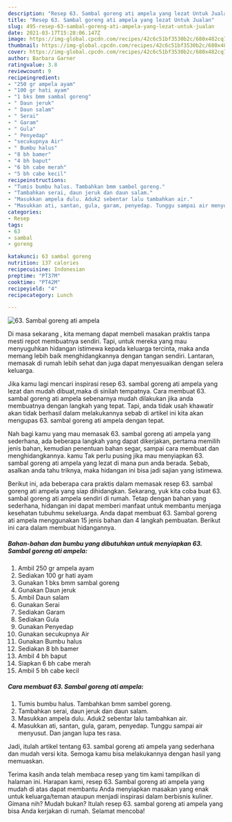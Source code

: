 ```yaml
---
description: "Resep 63. Sambal goreng ati ampela yang lezat Untuk Jualan"
title: "Resep 63. Sambal goreng ati ampela yang lezat Untuk Jualan"
slug: 495-resep-63-sambal-goreng-ati-ampela-yang-lezat-untuk-jualan
date: 2021-03-17T15:28:06.147Z
image: https://img-global.cpcdn.com/recipes/42c6c51bf3530b2c/680x482cq70/63-sambal-goreng-ati-ampela-foto-resep-utama.jpg
thumbnail: https://img-global.cpcdn.com/recipes/42c6c51bf3530b2c/680x482cq70/63-sambal-goreng-ati-ampela-foto-resep-utama.jpg
cover: https://img-global.cpcdn.com/recipes/42c6c51bf3530b2c/680x482cq70/63-sambal-goreng-ati-ampela-foto-resep-utama.jpg
author: Barbara Garner
ratingvalue: 3.8
reviewcount: 9
recipeingredient:
- "250 gr ampela ayam"
- "100 gr hati ayam"
- "1 bks bmm sambal goreng"
- " Daun jeruk"
- " Daun salam"
- " Serai"
- " Garam"
- " Gula"
- " Penyedap"
- "secukupnya Air"
- " Bumbu halus"
- "8 bh bamer"
- "4 bh baput"
- "6 bh cabe merah"
- "5 bh cabe kecil"
recipeinstructions:
- "Tumis bumbu halus. Tambahkan bmm sambel goreng."
- "Tambahkan serai, daun jeruk dan daun salam."
- "Masukkan ampela dulu. Aduk2 sebentar lalu tambahkan air."
- "Masukkan ati, santan, gula, garam, penyedap. Tunggu sampai air menyusut. Dan jangan lupa tes rasa."
categories:
- Resep
tags:
- 63
- sambal
- goreng

katakunci: 63 sambal goreng 
nutrition: 137 calories
recipecuisine: Indonesian
preptime: "PT37M"
cooktime: "PT42M"
recipeyield: "4"
recipecategory: Lunch

---
```



![63. Sambal goreng ati ampela](https://img-global.cpcdn.com/recipes/42c6c51bf3530b2c/680x482cq70/63-sambal-goreng-ati-ampela-foto-resep-utama.jpg)

Di masa  sekarang , kita memang dapat membeli masakan praktis tanpa mesti repot membuatnya sendiri. Tapi, untuk mereka yang mau menyuguhkan hidangan istimewa kepada keluarga tercinta, maka anda memang lebih baik menghidangkannya dengan tangan sendiri. Lantaran, memasak di rumah lebih sehat dan juga dapat menyesuaikan dengan selera keluarga.

Jika kamu lagi mencari inspirasi resep 63. sambal goreng ati ampela yang lezat dan mudah dibuat,maka di sinilah tempatnya. Cara membuat 63. sambal goreng ati ampela  sebenarnya mudah dilakukan jika anda membuatnya dengan langkah yang tepat. Tapi, anda tidak usah khawatir akan tidak berhasil dalam melakukannya 
sebab di artikel ini kita akan mengupas 63. sambal goreng ati ampela dengan tepat.  



Nah bagi kamu yang mau memasak 63. sambal goreng ati ampela yang sederhana, ada beberapa langkah yang dapat dikerjakan, pertama memilih jenis bahan, kemudian penentuan bahan segar, sampai cara membuat dan menghidangkannya. kamu Tak perlu pusing jika mau menyiapkan 63. sambal goreng ati ampela yang lezat di mana pun anda berada. Sebab, asalkan anda  tahu triknya, maka hidangan ini bisa jadi sajian yang istimewa.

Berikut ini, ada beberapa cara praktis  dalam memasak resep 63. sambal goreng ati ampela yang siap dihidangkan. Sekarang, yuk kita coba buat 63. sambal goreng ati ampela sendiri di rumah. Tetap dengan bahan yang sederhana, hidangan ini dapat memberi manfaat untuk membantu menjaga kesehatan tubuhmu sekeluarga. Anda dapat membuat 63. Sambal goreng ati ampela menggunakan 15 jenis bahan dan 4 langkah pembuatan. Berikut ini cara dalam membuat hidangannya.

<!--inarticleads1-->

##### Bahan-bahan dan bumbu yang dibutuhkan untuk menyiapkan 63. Sambal goreng ati ampela:

1. Ambil 250 gr ampela ayam
1. Sediakan 100 gr hati ayam
1. Gunakan 1 bks bmm sambal goreng
1. Gunakan  Daun jeruk
1. Ambil  Daun salam
1. Gunakan  Serai
1. Sediakan  Garam
1. Sediakan  Gula
1. Gunakan  Penyedap
1. Gunakan secukupnya Air
1. Gunakan  Bumbu halus
1. Sediakan 8 bh bamer
1. Ambil 4 bh baput
1. Siapkan 6 bh cabe merah
1. Ambil 5 bh cabe kecil




<!--inarticleads2-->

##### Cara membuat 63. Sambal goreng ati ampela:

1. Tumis bumbu halus. Tambahkan bmm sambel goreng.
1. Tambahkan serai, daun jeruk dan daun salam.
1. Masukkan ampela dulu. Aduk2 sebentar lalu tambahkan air.
1. Masukkan ati, santan, gula, garam, penyedap. Tunggu sampai air menyusut. Dan jangan lupa tes rasa.




Jadi, itulah artikel tentang  63. sambal goreng ati ampela  yang sederhana dan mudah versi kita. Semoga kamu bisa melakukannya dengan hasil yang memuaskan. 

Terima kasih anda telah membaca resep yang tim kami tampilkan di halaman ini. Harapan kami, resep  63. Sambal goreng ati ampela yang mudah di atas dapat membantu Anda menyiapkan masakan yang enak untuk keluarga/teman ataupun menjadi inspirasi dalam berbisnis kuliner. Gimana nih? Mudah bukan? Itulah resep 63. sambal goreng ati ampela yang bisa Anda kerjakan di rumah. Selamat mencoba!

